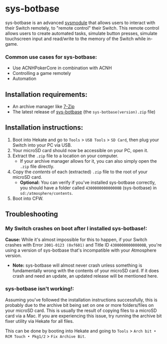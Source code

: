 # sys-botbase

sys-botbase is an advanced [sysmodule](index#terminologies) that allows users to interact with their Switch remotely, to "remote control" their Switch. This remote control allows users to create automated tasks, simulate button presses, simulate touchscreen input and read/write to the memory of the Switch while in-game.

### Common use cases for sys-botbase:
- Use ACNHPokerCore in combination with ACNH
- Controlling a game remotely
- Automation

## Installation requirements:
- An archive manager like [7-Zip](https://www.7-zip.org/)
- The latest release of [sys-botbase](https://github.com/olliz0r/sys-botbase/releases) (the `sys-botbase(version).zip` file)

## Installation instructions:
1. Boot into Hekate and go to `Tools` > `USB Tools` > `SD Card`, then plug your Switch into your PC via USB.
1. Your microSD card should now be accessible on your PC, open it.
1. Extract the `.zip` file to a location on your computer.
    - If your archive manager allows for it, you can also simply open the `.zip` file directly.
1. Copy the *contents* of each (extracted) `.zip` file to the root of your microSD card.
    - **Optional:** You can verify if you've installed sys-botbase correctly, you should have a folder called `430000000000000B` (sys-botbase) in `sd:/atmosphere/contents`.
1. Boot into CFW.

## Troubleshooting

### My Switch crashes on boot after I installed sys-botbase!:

**Cause:** While it's almost impossible for this to happen, if your Switch crashes with Error `2001-0123 (0xf601)` and Title ID `430000000000000B`, you're using a version of sys-botbase that's incompatible with your Atmosphere version.

- **Note:** sys-botbase will almost never crash unless something is fundamentally wrong with the contents of your microSD card. If it does crash and need an update, an updated release will be mentioned here.

### sys-botbase isn't working!:

Assuming you've followed the installation instructions successfully, this is probably due to the archive bit being set on one or more folders/files on your microSD card. This is usually the result of copying files to a microSD card via a Mac. If you are experiencing this issue, try running the archive bit fixer utility via Hekate for all files.

This can be done by booting into Hekate and going to `Tools` > `Arch bit • RCM Touch • Pkg1/2` > `Fix Archive Bit`.
